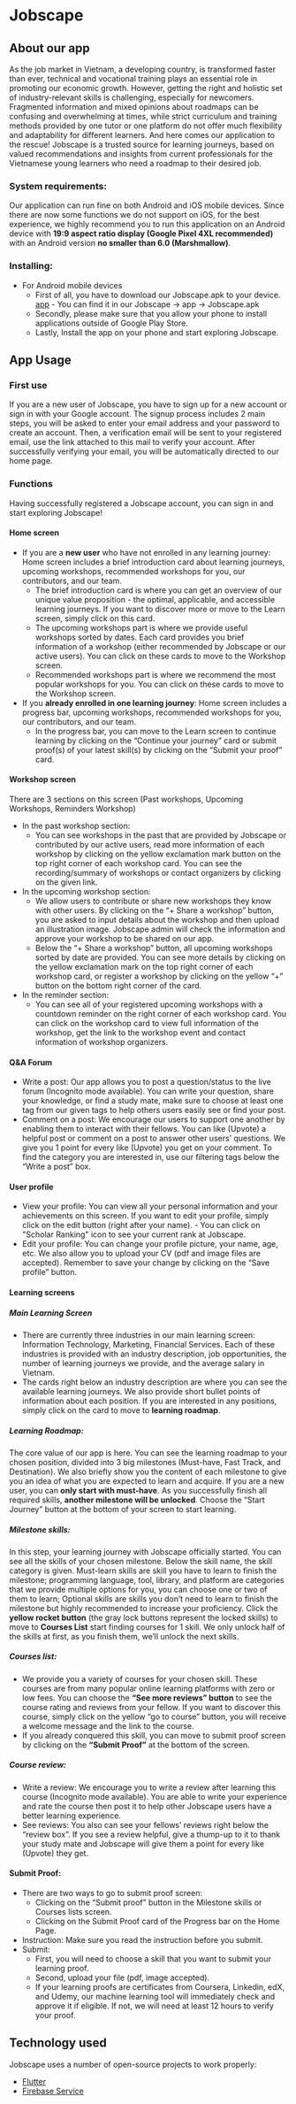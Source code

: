 # Jobscape 

## About our app
As the job market in Vietnam, a developing country, is transformed faster than ever, technical and vocational training plays an essential role in promoting our economic growth. However, getting the right and holistic set of industry-relevant skills is challenging, especially for newcomers. Fragmented information and mixed opinions about roadmaps can be confusing and overwhelming at times, while strict curriculum and training methods provided by one tutor or one platform do not offer much flexibility and adaptability for different learners. And here comes our application to the rescue! Jobscape is a trusted source for learning journeys, based on valued recommendations and insights from current professionals for the Vietnamese young learners who need a roadmap to their desired job. 

### System requirements: 
Our application can run fine on both Android and iOS mobile devices. Since there are now some functions we do not support on iOS, for the best experience, we highly recommend you to run this application on an Android device with **19:9 aspect ratio display (Google Pixel 4XL recommended)** with an Android version **no smaller than 6.0 (Marshmallow)**.

### Installing: 
- For Android mobile devices
     - First of all, you have to download our Jobscape.apk to your device. [app](https://github.com/nguyenchiemdu/Jobscape/blob/main/app/Jobscape.apk) - You can find it in our Jobscape -> app -> Jobscape.apk
     - Secondly, please make sure that you allow your phone to install applications outside of Google Play Store. 
     - Lastly, Install the app on your phone and start exploring Jobscape. 

## App Usage

### First use
If you are a new user of Jobscape, you have to sign up for a new account or sign in with your Google account. The signup process includes 2 main steps, you will be asked to enter your email address and your password to create an account. Then, a verification email will be sent to your registered email, use the link attached to this mail to verify your account. After successfully verifying your email, you will be automatically directed to our home page. 

### Functions
Having successfully registered a Jobscape account, you can sign in and start exploring Jobscape! 

#### Home screen
- If you are a **new user** who have not enrolled in any learning journey: 
Home screen includes a brief introduction card about learning journeys, upcoming workshops, recommended workshops for you, our contributors, and our team. 
     - The brief introduction card is where you can get an overview of our unique value proposition - the optimal, applicable, and accessible learning journeys. If you want to discover more or move to the Learn screen, simply click on this card. 
     - The upcoming workshops part is where we provide useful workshops sorted by dates. Each card provides you brief information of a workshop (either recommended by Jobscape or our active users). You can click on these cards to move to the Workshop screen.
     - Recommended workshops part is where we recommend the most popular workshops for you. You can click on these cards to move to the Workshop screen. 
 - If you **already enrolled in one learning journey**: 
Home screen includes a progress bar, upcoming workshops, recommended workshops for you, our contributors, and our team. 
     - In the progress bar, you can move to the Learn screen to continue learning by clicking on the “Continue your journey” card or submit proof(s) of your latest skill(s) by clicking on the “Submit your proof” card. 

#### Workshop screen
There are 3 sections on this screen (Past workshops, Upcoming Workshops, Reminders Workshop) 
- In the past workshop section:
     - You can see workshops in the past that are provided by Jobscape or contributed by our active users, read more information of each workshop by clicking on the yellow exclamation mark button on the top right corner of each workshop card. You can see the recording/summary of workshops or contact organizers by clicking on the given link.
- In the upcoming workshop section: 
     - We allow users to contribute or share new workshops they know with other users. By clicking on the “+ Share a workshop” button, you are asked to input details about the workshop and then upload an illustration image. Jobscape admin will check the information and approve your workshop to be shared on our app.
     - Below the “+ Share a workshop” button, all upcoming workshops sorted by date are provided. You can see more details by clicking on the yellow exclamation mark on the top right corner of each workshop card, or register a workshop by clicking on the yellow “+” button on the bottom right corner of the card.  
- In the reminder section: 
     - You can see all of your registered upcoming workshops with a countdown reminder on the right corner of each workshop card. You can click on the workshop card to view full information of the workshop, get the link to the workshop event and contact information of workshop organizers.

#### Q&A Forum 
- Write a post: Our app allows you to post a question/status to the live forum (Incognito mode available). You can write your question, share your knowledge, or find a study mate, make sure to choose at least one tag from our given tags to help others users easily see or find your post. 
- Comment on a post: We encourage our users to support one another by enabling them to interact with their fellows. You can like (Upvote) a helpful post or comment on a post to answer other users’ questions. We give you 1 point for every like (Upvote) you get on your comment. To find the category you are interested in, use our filtering tags below the “Write a post” box.

#### User profile 
- View your profile: You can view all your personal information and your achievements on this screen. If you want to edit your profile, simply click on the edit button (right after your name). 
      - You can click on "Scholar Ranking" icon to see your current rank at Jobscape.
- Edit your profile: You can change your profile picture, your name, age, etc. We also allow you to upload your CV (pdf and image files are accepted). Remember to save your change by clicking on the “Save profile” button.

#### Learning screens
##### Main Learning Screen
- There are currently three industries in our main learning screen: Information Technology, Marketing, Financial Services. Each of these industries is provided with an industry description, job opportunities, the number of learning journeys we provide, and the average salary in Vietnam. 
- The cards right below an industry description are where you can see the available learning journeys. We also provide short bullet points of information about each position. If you are interested in any positions, simply click on the card to move to **learning roadmap**.
##### Learning Roadmap: 
The core value of our app is here. You can see the learning roadmap to your chosen position, divided into 3 big milestones (Must-have, Fast Track, and Destination). We also briefly show you the content of each milestone to give you an idea of what you are expected to learn and acquire. If you are a new user, you can **only start with must-have**. As you successfully finish all required skills, **another milestone will be unlocked**. Choose the “Start Journey” button at the bottom of your screen to start learning. 
##### Milestone skills: 
In this step, your learning journey with Jobscape officially started. You can see all the skills of your chosen milestone. Below the skill name, the skill category is given. Must-learn skills are skill you have to learn to finish the milestone; programming language, tool, library, and platform are categories that we provide multiple options for you, you can choose one or two of them to learn; Optional skills are skills you don’t need to learn to finish the milestone but highly recommended to increase your proficiency. Click the **yellow rocket button** (the gray lock buttons represent the locked skills) to move to **Courses List** start finding courses for 1 skill. We only unlock half of the skills at first, as you finish them, we’ll unlock the next skills.
##### Courses list: 
- We provide you a variety of courses for your chosen skill. These courses are from many popular online learning platforms with zero or low fees. You can choose the **“See more reviews” button** to see the course rating and reviews from your fellow. If you want to discover this course, simply click on the yellow “go to course” button, you will receive a welcome message and the link to the course. 
- If you already conquered this skill, you can move to submit proof screen by clicking on the **“Submit Proof”** at the bottom of the screen.

##### Course review: 
- Write a review: We encourage you to write a review after learning this course (Incognito mode available). You are able to write your experience and rate the course then post it to help other Jobscape users have a better learning experience. 
- See reviews: You also can see your fellows’ reviews right below the “review box”. If you see a review helpful, give a thump-up to it to thank your study mate and Jobscape will give them a point for every like (Upvote) they get. 

#### Submit Proof: 
- There are two ways to go to submit proof screen: 
     - Clicking on the “Submit proof” button in the Milestone skills or Courses lists screen. 
     - Clicking on the Submit Proof card of the Progress bar on the Home Page. 
- Instruction: Make sure you read the instruction before you submit. 
- Submit: 
     - First, you will need to choose a skill that you want to submit your learning proof. 
     - Second, upload your file (pdf, image accepted). 
     - If your learning proofs are certificates from Coursera, Linkedin, edX, and Udemy,  our machine learning tool will immediately check and approve it if eligible. If not, we will need at least 12 hours to verify your proof. 

## Technology used
Jobscape uses a number of open-source projects to work properly: 
- [Flutter](https://flutter.dev/)
- [Firebase Service](https://firebase.google.com/)
